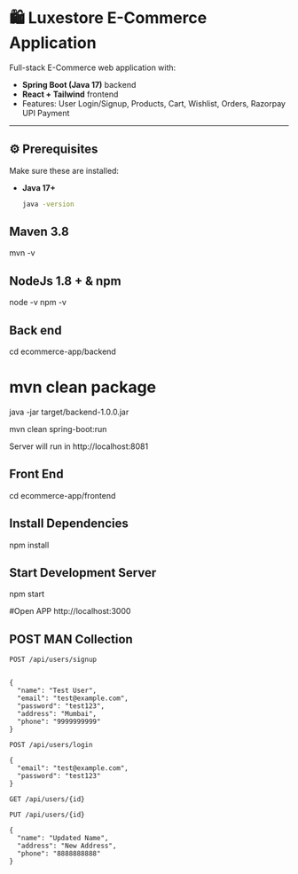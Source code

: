 # 🛍️ Luxestore E-Commerce Application

Full-stack E-Commerce web application with:
- **Spring Boot (Java 17)** backend  
- **React + Tailwind** frontend  
- Features: User Login/Signup, Products, Cart, Wishlist, Orders, Razorpay UPI Payment  

---

## ⚙️ Prerequisites

Make sure these are installed:

- **Java 17+**  
  ```bash
  java -version

## Maven 3.8
mvn -v

## NodeJs 1.8 + & npm
node -v
npm -v

## Back end 

cd ecommerce-app/backend

# mvn clean package
java -jar target/backend-1.0.0.jar

mvn clean spring-boot:run 

Server will run in
http://localhost:8081

## Front End
cd ecommerce-app/frontend

## Install Dependencies
npm install

## Start Development Server
npm start

#Open APP 
http://localhost:3000

## POST MAN Collection

```
POST /api/users/signup


{
  "name": "Test User",
  "email": "test@example.com",
  "password": "test123",
  "address": "Mumbai",
  "phone": "9999999999"
}
```
```
POST /api/users/login

{
  "email": "test@example.com",
  "password": "test123"
}
```

```
GET /api/users/{id}
```

```
PUT /api/users/{id}

{
  "name": "Updated Name",
  "address": "New Address",
  "phone": "8888888888"
}
```


